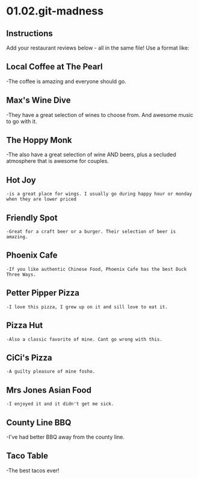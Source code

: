 # 01.02.git-madness

## Instructions

Add your restaurant reviews below - all in the same file! Use a format like:

## Local Coffee at The Pearl

  -The coffee is amazing and everyone should go.

## Max's Wine Dive

  -They have a great selection of wines to choose from. And awesome music to go with it.

## The Hoppy Monk

  -The also have a great selection of wine AND beers, plus a secluded atmosphere that is awesome for couples.

## Hot Joy

    -is a great place for wings. I usually go during happy hour or monday when they are lower priced

## Friendly Spot

    -Great for a craft beer or a burger. Their selection of beer is amazing.

## Phoenix Cafe

    -If you like authentic Chinese Food, Phoenix Cafe has the best Duck Three Ways.

## Petter Pipper Pizza

    -I love this pizza, I grew up on it and sill love to eat it.

## Pizza Hut

    -Also a classic favorite of mine. Cant go wrong with this.

## CiCi's Pizza

    -A guilty pleasure of mine fosho.

## Mrs Jones Asian Food

    -I enjoyed it and it didn't get me sick.

## County Line BBQ

  -I've had better BBQ away from the county line.

## Taco Table

  -The best tacos ever!
